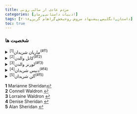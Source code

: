 ```yaml
---
title: مردم عادی از سالی رونی
categories: [ادبیات داستانی,رمان]
tags: [داستان,انگلیس,پیشنهاد سروش روحبخش,گراهام گرین,۲۰۱۸]
toc: true
---
```



### شخصیت ها
<details>
  <summary>ماریان شریدان<sup id="a1">[1](#f1)</sup></summary>
ماریان دختر باهوش، مستقل و گاهی منزوی است که در دوران مدرسه و دانشگاه دچار مشکلات عاطفی و اجتماعی می‌شود. او از یک خانواده‌ی مرفه می‌آید و رابطه‌ی پیچیده‌ای با مادر و برادرش دارد.
</details>
<details>
  <summary>کانل والدن<sup id="a2">[2](#f2)</sup></summary>
  کانل پسری باهوش، حساس و محبوب است که با مادر مجردش زندگی می‌کند. او از یک خانواده‌ی متوسط و کارگری می‌آید. رابطه‌ی او با ماریان از دوران مدرسه شروع می‌شود و در طول رمان تغییرات زیادی می‌کند.
</details>
<details>
  <summary>لورنز والدن<sup id="a3">[3](#f3)</sup></summary>
مادر کانل، که به عنوان خدمتکار در خانه‌ی ماریان کار می‌کند. او زنی مهربان و حامی کانل است و رابطه‌ی خوبی با او دارد.
</details>
<details>
  <summary>دنیس شریدان<sup id="a4">[4](#f4)</sup></summary>
مادر ماریان، زنی سختگیر و سرد است که رابطه‌ی مشکل‌داری با ماریان دارد. او با مشکلاتی در ارتباط با تربیت فرزندانش روبه‌رو است.
</details>
<details>
  <summary>آلن شریدان<sup id="a5">[5](#f5)</sup></summary>
برادر ماریان که رفتاری خشن و تحقیرآمیز با او دارد. رابطه‌ی او با ماریان یکی از منابع اصلی تنش در زندگی اوست.
</details>


<b id="f1">1</b> <span class="footnote">Marianne Sheridan</span>[↩](#a1)
<br><b id="f2">2</b> <span class="footnote">Connell Waldron</span> [↩](#a2)
<br><b id="f3">3</b> <span class="footnote">Lorraine Waldron</span> [↩](#a3)
<br><b id="f4">4</b> <span class="footnote">Denise Sheridan</span> [↩](#a4)
<br><b id="f5">5</b> <span class="footnote">Alan Sheridan</span> [↩](#a5)
